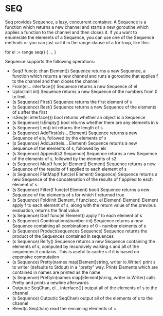 SEQ
===

Seq provides Sequence, a lazy, concurrent container.  A Sequence is a function which returns a new channel and starts a new goroutine which applies a function to the channel and then closes it.  If you want to enumerate the elements of a Sequence, you can use one of the Sequence methods or you can just call it in the range clause of a for-loop, like this:

for el := range seq() {
	...
}

Sequence supports the following operations:

* Seq(f func(c chan Element)) Sequence
	returns a new Sequence, a function which returns a new channel and runs a goroutine that applies f to the channel and then closes the channel
* From(el... interface{}) Sequence
	returns a new Sequence of el
* Upto(limit int) Sequence
	returns a new Sequence of the numbers from 0 to limit
* (s Sequence) First() Sequence
	returns the first element of s
* (s Sequence) Rest() Sequence
	returns a new Sequence of the elements of s after the first
* IsSeq(el interface{}) bool
	returns whether an object is a Sequence
* (s Sequence) IsEmpty() bool
	returns whether there are any elements in s
* (s Sequence) Len() int
	returns the length of s
* (s Sequence) AddFirst(els... Element) Sequence
	returns a new Sequence of els, followed by the elements of s
* (s Sequence) AddLast(els... Element) Sequence
	returns a new Sequence of the elements of s, followed by els
* (s Sequence) Append(s2 Sequence) Sequence
	returns a new Sequence of the elements of s, followed by the elements of s2
* (s Sequence) Map(f func(el Element) Element) Sequence
	returns a new Sequence of the results of f applied to each element of s
* (s Sequence) FlatMap(f func(el Element) Sequence) Sequence
	returns a new Sequence of the concatenation of the results of f applied to each element of s
* (s Sequence) Filter(f func(el Element) bool) Sequence
	returns a new Sequence of the elements of s for which f returned true
* (s Sequence) Fold(init Element, f func(acc, el Element) Element) Element
	apply f to each element of s, along with the return value of the previous evaluation, returns the final value
* (s Sequence) Do(f func(el Element))
	apply f to each element of s
* (s Sequence) Combinations(number int) Sequence
	returns a new Sequence containing all combinations of 0 - number elements of s
* (s Sequence) Product(sequences Sequence) Sequence
	returns the product of the Sequences contained in sequences
* (s Sequence) Reify() Sequence
	returns a new Sequence containing the elements of s, computed by recursively walking s and all of the sequences it contains.  This is useful to cache s if it is based on expensive computation
* (s Sequence) Pretty(names map[Element]string, writer io.Writer)
	print s to writer (defaults to Stdout) in a "pretty" way.  Prints Elements which are contained in names are printed as the name
* (s Sequence) Prettyln(names map[Element]string, writer io.Writer)
	calls Pretty and prints a newline afterwards
* Output(c SeqChan, el... interface{})
	output all of the elements of s to the channel
* (s Sequence) Output(c SeqChan)
	output all of the elements of s to the channel
* Bleed(c SeqChan)
	read the remaining elements of c
